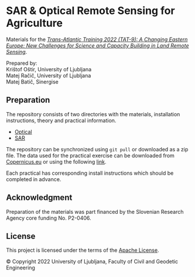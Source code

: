 # SAR & Optical Remote Sensing for Agriculture

Materials for the [*Trans-Atlantic Training 2022 (TAT-9): A Changing Eastern Europe: New Challenges for Science and Capacity Building in Land Remote Sensing*](https://web.natur.cuni.cz/gis/tat/).

Prepared by:  
Krištof Oštir, University of Ljubljana  
Matej Račič, University of Ljubljana   
Matej Batič, Sinergise

## Preparation

The repository consists of two directories with the materials, installation instructions, theory and practical information.

* [Optical](Optical/README.md)
* [SAR](SAR/README.md)

The repository can be synchronized using `git pull` or downloaded as a zip file. The data used for the practical exercise can be downloaded from [Copernicus.eu](https://scihub.copernicus.eu/dhus) or using the following [link](https://unilj-my.sharepoint.com/:f:/g/personal/mracic_fgg_uni-lj_si/EozeUw9q_HxNlho66hXlpYkBh9T4z7FtVFoz0clv84EyGA?e=Zni0hz). 

Each practical has corresponding install instructions which should be completed in advance.

## Acknowledgment

Preparation of the materials was part financed by the Slovenian Research Agency core funding No. P2-0406.

## License
This project is licensed under the terms of the [Apache License](LICENSE).

© Copyright 2022 University of Ljubljana, Faculty of Civil and Geodetic Engineering